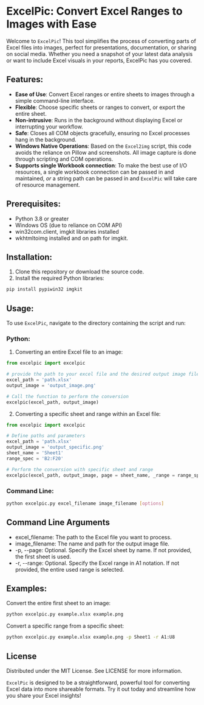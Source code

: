 # ExcelPic: Convert Excel Ranges to Images with Ease

Welcome to `ExcelPic`! This tool simplifies the process of converting parts of Excel files into images, perfect for presentations, documentation, or sharing on social media. Whether you need a snapshot of your latest data analysis or want to include Excel visuals in your reports, ExcelPic has you covered.

## Features:
- **Ease of Use**: Convert Excel ranges or entire sheets to images through a simple command-line interface.
- **Flexible**: Choose specific sheets or ranges to convert, or export the entire sheet.
- **Non-intrusive**: Runs in the background without displaying Excel or interrupting your workflow.
- **Safe**: Closes all COM objects gracefully, ensuring no Excel processes hang in the background.
- **Windows Native Operations**: Based on the `Excel2img` script, this code avoids the reliance on Pillow and screenshots. All image capture is done through scripting and COM operations.
- **Supports single Workbook connection**: To make the best use of I/O resources, a single workbook connection can be passed in and maintained, *or* a string path can be passed in and `ExcelPic` will take care of resource management.

## Prerequisites:
- Python 3.8 or greater
- Windows OS (due to reliance on COM API)
- win32com.client, imgkit libraries installed
- wkhtmltoimg installed and on path for imgkit.

## Installation:
1. Clone this repository or download the source code.
2. Install the required Python libraries:
```bash
pip install pypiwin32 imgkit
```

## Usage:
To use `ExcelPic`, navigate to the directory containing the script and run:

### Python:
1. Converting an entire Excel file to an image:
```python
from excelpic import excelpic

# provide the path to your excel file and the desired output image filename
excel_path = 'path.xlsx'
output_image = 'output_image.png'

# Call the function to perform the conversion
excelpic(excel_path, output_image)
```

2. Converting a specific sheet and range within an Excel file:
```python
from excelpic import excelpic

# Define paths and parameters
excel_path = 'path.xlsx'
output_image = 'output_specific.png'
sheet_name = 'Sheet1'
range_spec = 'B2:F20'

# Perform the conversion with specific sheet and range
excelpic(excel_path, output_image, page = sheet_name, _range = range_spec)
```

### Command Line:
```bash
python excelpic.py excel_filename image_filename [options]
```

## Command Line Arguments

- excel_filename: The path to the Excel file you want to process.
- image_filename: The name and path for the output image file.
- -p, --page: Optional. Specify the Excel sheet by name. If not provided, the first sheet is used.
- -r, --range: Optional. Specify the Excel range in A1 notation. If not provided, the entire used range is selected.

## Examples:
Convert the entire first sheet to an image:

```bash
python excelpic.py example.xlsx example.png
```

Convert a specific range from a specific sheet:
```bash
python excelpic.py example.xlsx example.png -p Sheet1 -r A1:U8
```

## License
Distributed under the MIT License. See LICENSE for more information.

`ExcelPic` is designed to be a straightforward, powerful tool for converting Excel data into more shareable formats. Try it out today and streamline how you share your Excel insights!